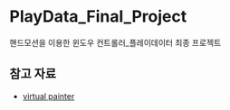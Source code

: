 # PlayData_Final_Project
핸드모션을 이용한 윈도우 컨트롤러_플레이데이터 최종 프로젝트

## 참고 자료
- [virtual painter](https://www.youtube.com/watch?v=ZiwZaAVbXQo)
